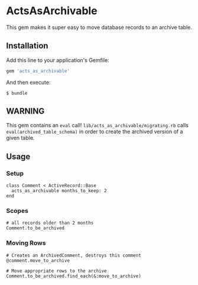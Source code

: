 # ActsAsArchivable

This gem makes it super easy to move database records to an archive table.

## Installation

Add this line to your application's Gemfile:

```ruby
gem 'acts_as_archivable'
```

And then execute:

    $ bundle

## WARNING
This gem contains an `eval` call! `lib/acts_as_archivable/migrating.rb` calls `eval(archived_table_schema)` in order to create the archived version of a given table. 

## Usage
### Setup

    class Comment < ActiveRecord::Base
      acts_as_archivable months_to_keep: 2
    end

### Scopes

    # all records older than 2 months
    Comment.to_be_archived


### Moving Rows

    # Creates an ArchivedComment, destroys this comment
    @comment.move_to_archive

    # Move appropriate rows to the archive
    Comment.to_be_archived.find_each(&:move_to_archive)
